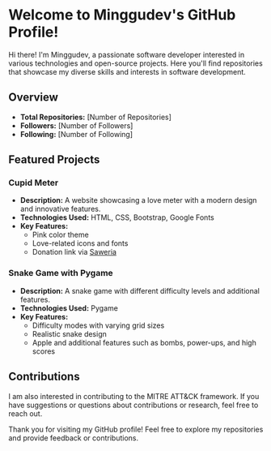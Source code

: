 # Welcome to Minggudev's GitHub Profile!

Hi there! I'm Minggudev, a passionate software developer interested in various technologies and open-source projects. Here you'll find repositories that showcase my diverse skills and interests in software development.

## Overview

- **Total Repositories:** [Number of Repositories]
- **Followers:** [Number of Followers]
- **Following:** [Number of Following]

## Featured Projects

### Cupid Meter
- **Description:** A website showcasing a love meter with a modern design and innovative features.
- **Technologies Used:** HTML, CSS, Bootstrap, Google Fonts
- **Key Features:**
  - Pink color theme
  - Love-related icons and fonts
  - Donation link via [Saweria](https://saweria.co/SHEMSKAGAMING)

### Snake Game with Pygame
- **Description:** A snake game with different difficulty levels and additional features.
- **Technologies Used:** Pygame
- **Key Features:**
  - Difficulty modes with varying grid sizes
  - Realistic snake design
  - Apple and additional features such as bombs, power-ups, and high scores

## Contributions

I am also interested in contributing to the MITRE ATT&CK framework. If you have suggestions or questions about contributions or research, feel free to reach out.

Thank you for visiting my GitHub profile! Feel free to explore my repositories and provide feedback or contributions.

